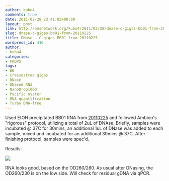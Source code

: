 ```yaml
---
author: kubu4
comments: true
date: 2011-02-28 23:41:02+00:00
layout: post
link: http://onsnetwork.org/kubu4/2011/02/28/dnase-c-gigas-bb01-from-20110225/
slug: dnase-c-gigas-bb01-from-20110225
title: DNase - C.gigas BB01 from 20110225
wordpress_id: 416
author:
- kubu4
categories:
- PROPS
tags:
- BB
- Crassostrea gigas
- DNase
- DNased RNA
- NanoDrop1000
- Pacific oyster
- RNA quantification
- Turbo DNA-free
---
```


Used EtOH precipitated BB01 RNA from [20110225](/Sam%27s+Working+Notebook+Jan+2011+-+March+2011#sjw20110225) and followed Ambion's "rigorous" protocol, utilizing a total of 2uL of DNAse. Briefly, samples were incubated @ 37C for 30mins, an additional 1uL of DNase was added to each sample, mixed and incubated for an additional 30mins @ 37C. After finishing protocol, samples were spec'd.

Results:

![](http://eagle.fish.washington.edu/Arabidopsis/RNA%20Spec%20Readings/20110228%20DNased%20RNA-01.JPG)

RNA looks good, based on the OD260/280. As usual after DNasing, the OD260/230 is on the low side. Will check for residual gDNA via qPCR.
